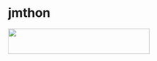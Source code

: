 # jmthon

<p align="left"><a href="https://heroku.com/deploy?template=https://github.com/ereoe/roz"> <img src="https://img.shields.io/badge/Deploy%20To%20Heroku-purple?style=for-the-badge&logo=heroku" width="320" height="58.45"/></a></p>
